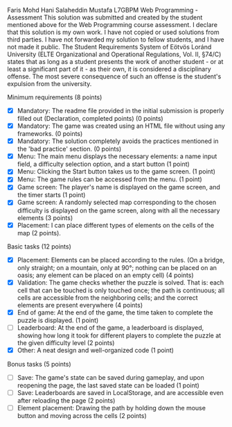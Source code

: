 Faris Mohd Hani Salaheddin Mustafa
L7GBPM
Web Programming - Assessment
This solution was submitted and created by the student mentioned above for the Web Programming course assessment.
I declare that this solution is my own work. I have not copied or used solutions from third parties.
I have not forwarded my solution to fellow students, and I have not made it public.
The Student Requirements System of Eötvös Loránd University
(ELTE Organizational and Operational Regulations, Vol. II, §74/C) states that as long as a student presents
the work of another student - or at least a significant part of it - as their own, it is considered a disciplinary offense.
The most severe consequence of such an offense is the student's expulsion from the university.

Minimum requirements (8 points)

  - [X] Mandatory: The readme file provided in the initial submission is properly filled out (Declaration, completed points) (0 points)
  - [X] Mandatory: The game was created using an HTML file without using any frameworks. (0 points)
  - [X] Mandatory: The solution completely avoids the practices mentioned in the 'bad practice' section. (0 points)
  - [X] Menu: The main menu displays the necessary elements: a name input field, a difficulty selection option, and a start button (1 point)
  - [X] Menu: Clicking the Start button takes us to the game screen. (1 point)
  - [X] Menu: The game rules can be accessed from the menu. (1 point)
  - [X] Game screen: The player's name is displayed on the game screen, and the timer starts (1 point)
  - [X] Game screen: A randomly selected map corresponding to the chosen difficulty is displayed on the game screen, along with all the necessary elements (3 points)
  - [X] Placement: I can place different types of elements on the cells of the map (2 points).

Basic tasks (12 points)

  - [X] Placement: Elements can be placed according to the rules. (On a bridge, only straight; on a mountain, only at 90°; nothing can be placed on an oasis; any element can be placed on an empty cell) (4 points)
  - [X] Validation: The game checks whether the puzzle is solved. That is: each cell that can be touched is only touched once; the path is continuous; all cells are accessible from the neighboring cells; and the correct elements are present everywhere (4 points)
  - [X] End of game: At the end of the game, the time taken to complete the puzzle is displayed. (1 point)
  - [ ] Leaderboard: At the end of the game, a leaderboard is displayed, showing how long it took for different players to complete the puzzle at the given difficulty level (2 points)
  - [X] Other: A neat design and well-organized code (1 point)

Bonus tasks (5 points)

  - [ ] Save: The game's state can be saved during gameplay, and upon reopening the page, the last saved state can be loaded (1 point)
  - [ ] Save: Leaderboards are saved in LocalStorage, and are accessible even after reloading the page (2 points)
  - [ ] Element placement: Drawing the path by holding down the mouse button and moving across the cells (2 points)
